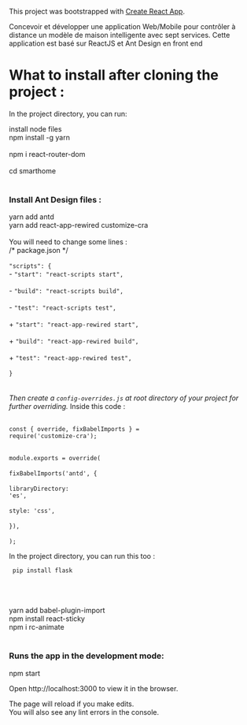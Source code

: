 This project was bootstrapped with [Create React App](https://github.com/facebook/create-react-app).

Concevoir et développer une application Web/Mobile pour contrôler à
distance un modèle de maison intelligente avec sept services.
Cette application est basé sur ReactJS et Ant Design en front end

<h1>What to install after cloning the project :</h1>

In the project directory, you can run:

install node files<br>
npm install -g yarn<br><br>
npm i react-router-dom<br>
<br>
cd smarthome<br>
<br>
<h3>Install Ant Design files :</h3>
yarn add antd<br>
yarn add react-app-rewired customize-cra<br><br>
You will need to change some lines : <br>
/* package.json */<br><br>
<code>"scripts": {</code><br>
-   <code>"start": "react-scripts start",</code><br> <br>
-   <code>"build": "react-scripts build",</code><br> <br>
-   <code>"test": "react-scripts test",</code><br> <br>
+   <code>"start": "react-app-rewired start",</code><br> <br>
+   <code>"build": "react-app-rewired build",</code><br> <br>
+   <code>"test": "react-app-rewired test",</code><br> <br>
<code>}</code><br>
<br>
<br>
<i>Then create a <code>config-overrides.js</code> at root directory of your project for further overriding.</i>
Inside this code :<br> <br>

<code>const { override, fixBabelImports } = require('customize-cra');</code>

<br><code>module.exports = override(</code><br>
  <br>     <code>fixBabelImports('antd', {</code><br>
  <br>       <code>libraryDirectory: 'es',</code><br>
   <br>      <code>style: 'css',</code><br>
   <br>    <code>}),</code><br>
<br> <code>);</code><br>

In the project directory, you can run this too :

<code> pip install flask</code><br> <br>

<br>
<br> yarn add babel-plugin-import<br>
npm install react-sticky<br>
npm i rc-animate <br>
<br>
<h3>Runs the app in the development mode:</h3>
npm start<br>

Open http://localhost:3000 to view it in the browser.<br>

The page will reload if you make edits.<br>
You will also see any lint errors in the console.<br>
